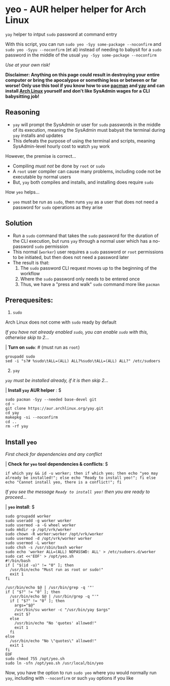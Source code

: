 # yeo - AUR helper helper for Arch Linux
`yay` helper to intput `sudo` password at command entry

With this script, you can run `sudo yeo -Syy some-package --noconfirm` and `sudo yeo -Syyu --noconfirm` (et al) instead of needing to babysit for a `sudo` password in the middle of the usual `yay -Syy some-package --noconfirm`

*Use at your own risk!*

**Disclaimer: Anything on this page could result in destroying your entire computer or bring the apocalypse or something less or between or far worse! Only use this tool if you know how to use [pacman](https://wiki.archlinux.org/title/pacman) and [yay](https://github.com/Jguer/yay/blob/next/README.md) and can install [Arch Linux](https://archlinux.org/) yourself and don't like SysAdmin wages for a CLI babysitting job!**

## Reasoning
- `yay` will prompt the SysAdmin or user for `sudo` passwords in the middle of its execution, meaning the SysAdmin must babysit the terminal during `yay` installs and updates
- This defeats the purpose of using the terminal and scripts, meaning SysAdmin-level hourly cost to watch `yay` work

However, the premise is correct...

- Compiling *must not* be done by `root` or `sudo`
- A `root` user compiler can cause many problems, including code not be executable by normal users
- But, `yay` both compiles and installs, and installing does require `sudo`

How `yeo` helps...

- `yeo` must be run as `sudo`, then runs `yay` as a user that does not need a password for `sudo` operations as they arise

## Solution
- Run a `sudo` command that takes the `sudo` password for the duration of the CLI execution, but runs `yay` through a normal user which has a no-password `sudo` permission
- This normal (`worker`) user requires a `sudo` password or `root` permissions to be initiated, but then does not need a password later
- The result is that:
  1. The `sudo` password CLI request moves up to the beginning of the workflow
  2. Where the `sudo` password only needs to be entered once
  3. Thus, we have a "press and walk" `sudo` command more like `pacman`

## Prerequesites:

1. `sudo`

Arch Linux does not come with `sudo` ready by default

*If you have not already enabled `sudo`, you can enable `sudo` with this, otherwise skip to 2...*

| **Turn on `sudo`**: # (must run as `root`)

```console
groupadd sudo
sed -i "s?# %sudo\tALL=(ALL) ALL?%sudo\tALL=(ALL) ALL?" /etc/sudoers
```

2. `yay`

*`yay` must be installed already, if it is then skip 2...*

| **Install `yay` AUR helper** : $

```console
sudo pacman -Syy --needed base-devel git
cd ~
git clone https://aur.archlinux.org/yay.git
cd yay
makepkg -si --noconfirm
cd ..
rm -rf yay
```

## Install `yeo`

*First check for dependencies and any conflict*

| **Check for `yeo` tool dependencies & conflicts**: $

```console
if which yay && id -u worker; then if which yeo; then echo "yeo may already be installed!"; else echo "Ready to install yeo!"; fi else echo "Cannot install yeo, there is a conflict!"; fi
```

*If you see the message `Ready to install yeo!` then you are ready to proceed...*

| **`yeo` install**: $

```console
sudo groupadd worker
sudo useradd -g worker worker
sudo usermod -a -G wheel worker
sudo mkdir -p /opt/vrk/worker
sudo chown -R worker:worker /opt/vrk/worker
sudo usermod -d /opt/vrk/worker worker
sudo usermod -L worker
sudo chsh -s /usr/sbin/bash worker
sudo echo 'worker ALL=(ALL) NOPASSWD: ALL' > /etc/sudoers.d/worker
sudo cat <<'EOF' > /opt/yeo.sh
#!/bin/bash
if [ "$(id -u)" != "0" ]; then
  /usr/bin/echo "Must run as root or sudo!"
  exit 1
fi

/usr/bin/echo $@ | /usr/bin/grep -q '"'
if [ "$?" != "0" ]; then
  /usr/bin/echo $@ | /usr/bin/grep -q "'"
  if [ "$?" != "0" ]; then
    args="$@"
    /usr/bin/su worker -c "/usr/bin/yay $args"
    exit $?
  else
    /usr/bin/echo "No 'quotes' allowed!"
    exit 1
  fi
else
  /usr/bin/echo "No \"quotes\" allowed!"
  exit 1
fi
EOF
sudo chmod 755 /opt/yeo.sh
sudo ln -sfn /opt/yeo.sh /usr/local/bin/yeo
```

Now, you have the option to run `sudo yeo` where you would normally run `yay`, including with `--noconfirm` or such `yay` options if you like
